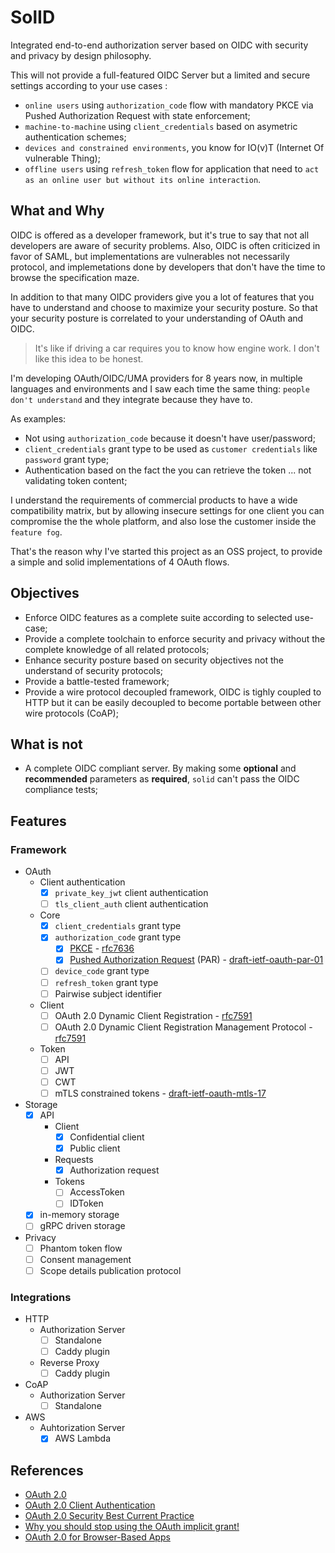 # SolID

Integrated end-to-end authorization server based on OIDC with security and
privacy by design philosophy.

This will not provide a full-featured OIDC Server but a limited and secure
settings according to your use cases :

* `online users` using `authorization_code` flow with mandatory PKCE via Pushed
  Authorization Request with state enforcement;
* `machine-to-machine` using `client_credentials` based on asymetric
  authentication schemes;
* `devices and constrained environments`, you know for IO(v)T (Internet Of vulnerable Thing);
* `offline users` using `refresh_token` flow for application that need to
  `act as an online user but without its online interaction`.

## What and Why

OIDC is offered as a developer framework, but it's true to say that not all
developers are aware of security problems. Also, OIDC is often criticized in
favor of SAML, but implementations are vulnerables not necessarily protocol,
and implemetations done by developers that don't have the time to browse the
specification maze.

In addition to that many OIDC providers give you a lot of features that you have
to understand and choose to maximize your security posture. So that your
security posture is correlated to your understanding of OAuth and OIDC.

> It's like if driving a car requires you to know how engine work.
> I don't like this idea to be honest.

I'm developing OAuth/OIDC/UMA providers for 8 years now, in multiple languages
and environments and I saw each time the same thing: `people don't understand`
and they integrate because they have to.

As examples:

* Not using `authorization_code` because it doesn't have user/password;
* `client_credentials` grant type to be used as `customer credentials` like
  `password` grant type;
* Authentication based on the fact the you can retrieve the token ... not
  validating token content;

I understand the requirements of commercial products to have a wide compatibility
matrix, but by allowing insecure settings for one client you can compromise the
the whole platform, and also lose the customer inside the `feature fog`.

That's the reason why I've started this project as an OSS project, to provide a
simple and solid implementations of 4 OAuth flows.

## Objectives

* Enforce OIDC features as a complete suite according to selected use-case;
* Provide a complete toolchain to enforce security and privacy without the
  complete knowledge of all related protocols;
* Enhance security posture based on security objectives not the understand of
  security protocols;
* Provide a battle-tested framework;
* Provide a wire protocol decoupled framework, OIDC is tighly coupled to HTTP but
  it can be easily decoupled to become portable between other wire protocols (CoAP);

## What is not

* A complete OIDC compliant server. By making some **optional** and **recommended**
  parameters as **required**, `solid` can't pass the OIDC compliance tests;

## Features

### Framework

* OAuth
  * Client authentication
    * [x] `private_key_jwt` client authentication
    * [ ] `tls_client_auth` client authentication
  * Core
    * [x] `client_credentials` grant type
    * [x] `authorization_code` grant type
      * [x] [PKCE](https://oauth.net/2/pkce/) - [rfc7636](https://tools.ietf.org/html/rfc7636)
      * [x] [Pushed Authorization Request](https://oauth.net/2/pushed-authorization-requests/) (PAR) - [draft-ietf-oauth-par-01](https://tools.ietf.org/html/draft-ietf-oauth-par-01)
    * [ ] `device_code` grant type
    * [ ] `refresh_token` grant type
    * [ ] Pairwise subject identifier
  * Client
    * [ ] OAuth 2.0 Dynamic Client Registration - [rfc7591](https://tools.ietf.org/html/rfc7591)
    * [ ] OAuth 2.0 Dynamic Client Registration Management Protocol - [rfc7591](https://tools.ietf.org/html/rfc7592)
  * Token
    * [ ] API
    * [ ] JWT
    * [ ] CWT
    * [ ] mTLS constrained tokens - [draft-ietf-oauth-mtls-17](https://tools.ietf.org/id/draft-ietf-oauth-mtls-17.html)
* Storage
  * [x] API
    * Client
      * [x] Confidential client
      * [x] Public client
    * Requests
      * [x] Authorization request
    * Tokens
      * [ ] AccessToken
      * [ ] IDToken
  * [x] in-memory storage
  * [ ] gRPC driven storage
* Privacy
  * [ ] Phantom token flow
  * [ ] Consent management
  * [ ] Scope details publication protocol

### Integrations

* HTTP
  * Authorization Server
    * [ ] Standalone
    * [ ] Caddy plugin
  * Reverse Proxy
    * [ ] Caddy plugin
* CoAP
  * Authorization Server
    * [ ] Standalone
* AWS
  * Auhtorization Server
    * [x] AWS Lambda

## References

* [OAuth 2.0](https://oauth.net/2/)
* [OAuth 2.0 Client Authentication](https://medium.com/@darutk/oauth-2-0-client-authentication-4b5f929305d4)
* [OAuth 2.0 Security Best Current Practice](https://tools.ietf.org/html/draft-ietf-oauth-security-topics-15)
* [Why you should stop using the OAuth implicit grant!](https://medium.com/@torsten_lodderstedt/why-you-should-stop-using-the-oauth-implicit-grant-2436ced1c926)
* [OAuth 2.0 for Browser-Based Apps](https://tools.ietf.org/id/draft-parecki-oauth-browser-based-apps-02.html)
